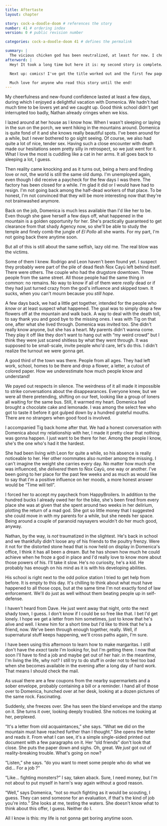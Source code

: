 ```yaml
---
title: Aftertaste
layout: chapter

story: cock-a-doodle-doom # references the story
number: 41 # ordering index
version: 0 # public revision number

categories: cock-a-doodle-doom 41 # defines the permalink

summary: |
  The vicious chicken god has been neutralized, at least for now. I choose to be lazy and content while the town rebuilds itself. Yay us!
afterword: |
  Hey! It took a long time but here it is: my second story is complete… Until I revisit it and tweak quite a few things. In my eyes there is less work than with *Over and Done With*, but that's a pretty low bar to set.

  Next up: comics! I've got the title worked out and the first few pages. You should be getting your first chapter this Sunday and every two weeks after that. We'll see how that goes, but I'm excited!

  Much love for anyone who read this story until the end!
---
```

My cheerfulness and new-found confidence lasted at least a few days, during which I enjoyed a delightful vacation with Domenica. We hadn't had much time to be lovers yet and we caught up. Good think school didn't get interrupted too badly, Nathan already cringes when we kiss.

I lazed around at her house as I know how. When I wasn't sleeping or laying in the sun on the porch, we went hiking in the mountains around. Domenica is quite fond of it and she knows really beautiful spots. I've been around for a while, but I never bothered to go sight seeing. Of course, we also had quite a lot of nice, tender sex. Having such a close encounter with death made our hesitations seem pretty silly in retrospect, so we just went for it. What I love the most is cuddling like a cat in her arms. It all goes back to sleeping a lot, I guess.

Then reality came knocking and as it turns out, being a hero and finding love or not, the world is still the same old dump. I'm unemployed again, even though I did receive a paycheck for the few days I was there. The factory has been closed for a while. I'm glad it did or I would have had to resign. I'm not going back among the half-dead workers of that place. To be honest, I'm not convinced that they will be more interesting now that they're not brainwashed anymore.

Back on the job, Domenica is much less available than I'd like her to be. Even though she gave herself a few days off, what happened in the mountain is a golden opportunity for her. She's practically guaranteed to get clearance from that shady Agency now, so she'll be able to study the temple and finely comb the jungle of *El Pollo* all she wants. For my part, I'm not going back there anytime soon.

But all of this is still about the same selfish, lazy old me. The real blow was the victims.

Some of them I knew. Rodrigo and Leon haven't been found yet. I suspect they probably were part of the pile of dead flesh Ñox Cayù left behind itself. There were others. The couple who had the drugstore downtown. Three people from the same street. All those people had the same thing in common: no remains. No way to know if all of them were *really* dead or if they had just turned crazy from the god's influence and skipped town. It sucks, when you can't mourn because you *still hope*.

A few days back, we had a little get together, intended for the people who *know* or at least suspect what happened. The goal was to simply drop a few flowers off at the mountain and walk back. A way to deal with the death toll, to say thank you and good bye to the missing ones. I was with Tig on that one, after what she lived through. Domenica was invited too. She didn't really know anyone, but she has a heart. My parents didn't wanna come. They play it off like they don't want to hang out with “my weird crowd” but I think they were just scared shitless by what they went through. It was supposed to be small-scale, invite people who'd care, let's do this. I didn't realize the turnout we were gonna get.

A good third of the town was there. People from all ages. They had left work, school, homes to be there and drop a flower, a letter, a cutout of colored paper. How we underestimate how much people know and understand!

We payed out respects in silence. The weirdness of it all made it impossible to strike conversations about the disappearances. Everyone knew, but we were all there pretending, shifting on our feet, looking like a group of loners all waiting for the same bus. Still, it warmed my heart. Domenica had brought a chocolate cake and lemonade. I was among the select few who got to taste it before it got gulped down by a hundred grateful mouths. There are no strangers when good food is involved.

I accompanied Tig back home after that. We had a honest conversation with Domenica about my relationship with her, I made it pretty clear that nothing was gonna happen. I just want to be there for her. Among the people I know, she's the one who's had it the hardest.

She had been living with Leon for quite a while, so his absence is really noticeable to her. Her other roommates also number among the missing. I can't imagine the weight she carries every day. No matter how much she was influenced, she *delivered* them to Ñox Cayù, one way or another. I've been going to her place for the past few weeks and as much as would like to say that I'm a positive influence on her moods, a more honest answer would be “Time will tell”.

I forced her to accept my paycheck from HappyBroilers. In addition to the hundred bucks I already owed her for the bike, she's been fired from every place she was at given that she spent around two weeks in her delirium, plotting the return of a mad god. She got so little money that I suggested she could move in with my parents for a while, but she needs her space. Being around a couple of paranoid naysayers wouldn't do her much good, anyway.

Nathan, by the way, is *not* traumatized in the slightest. He's back in school and we thankfully didn't loose any of his friends to the poultry frenzy. Were it not for the distorted stone head that is now held on display in Domenica's office, I think it has all been a dream. But he has shown how much he could achieve when he froze a god in place and I'd really love to know more about those powers of his. I'll take it slow. He's no curiosity, he's a kid. He probably has enough on his mind as it is with his developing abilities.

His school is right next to the odd police station I tried to get help from before. It is empty to this day. It's chilling to think about what must have happened to all those cops, but at the same time I'm not exactly fond of law enforcement. We'll do just as well without them beating people up in self-defense.

I haven't heard from Dave. He just went away that night, onto the next shady town, I guess. I don't know if I could be so free like that. I bet I'd get lonely. I hope we get a letter from him sometimes, just to know that he's alive and well. I knew him for a short time but I'd like to think that he's a friend, now. We've been through enough together, really. Well, if supernatural stuff keeps happening, we'll cross paths again, I'm sure.

I have been using this afternoon to learn how to make margaritas. I still don't have the *exact* taste I'm looking for, but I'm getting there. I now that soon I'll have to find a job and maybe get out of her hair. in the meantime, I'm living the life, why not? I still try to do stuff in order not to feel too bad when she becomes available in the evening after a long day of hard work. That means I should check the mail.

As usual there are a few coupons from the nearby supermarkets and a sober envelope, probably containing a bill or a reminder. I hand all of those over to Domenica, hunched over at her desk, looking at a dozen pictures of the same rock. Fascinating.

Suddenly, she freezes over. She has seen the bland envelope and the stamp on it. She turns it over, looking deeply troubled. She notices me looking at her, perplexed.

“It's a letter from old acquaintances,” she says. “What we did on the mountain must have reached further than I thought.” She opens the letter and reads it. From what I can see, it's a simple single-sided printed out document with a few paragraphs on it. Her “old friends” don't look that close. She puts the paper down and sighs. Oh, great. We *just* got out of reality-breaking trouble. What's going on now?

“Listen,” she says. “do you want to meet some people who do what we did… For a job ?”

“Like… fighting monsters?” I say, taken aback. Sure, I need money, but I'm  not about to put myself in harm's way again without a good reason.

“Well,” says Domenica, “not so much fighting as it would be scouting, I guess. They can send someone for an evaluation, if that's the kind of job you're into.” She looks at me, testing the waters. She doesn't know what to think about this offer, I guess. Neither do I.

All I know is this: my life is not gonna get boring anytime soon.
